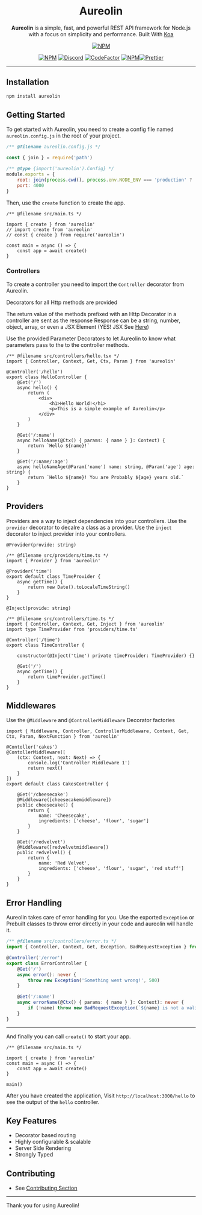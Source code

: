 <div align=center>

# Aureolin
**Aureolin** is a simple, fast, and powerful REST API framework for Node.js with a focus on simplicity and performance. Built With [Koa](https://github.com/koajs/koa)

[![NPM](https://img.shields.io/badge/Available%20On-NPM-lightgrey.svg?logo=npm&logoColor=339933&labelColor=white&style=flat-square)](https://npmjs.com/package/aureolin)

[![NPM](https://img.shields.io/npm/l/aureolin?style=flat-square&label=License)](https://github.com/AlenSaito1/Aureolin/blob/master/LICENSE) [![Discord](https://img.shields.io/discord/898177582829285387?label=Discord&style=flat-square)](https://discord.gg/3Pg2Nw2vjn) [![CodeFactor](https://img.shields.io/codefactor/grade/github/alensaito1/aureolin?style=flat-square&label=Code%20Quality)](https://www.codefactor.io/repository/github/alensaito1/aureolin) [![NPM](https://img.shields.io/npm/dw/aureolin?style=flat-square&label=Downloads)](https://npmjs.com/package/aureolin)[![Prettier](https://img.shields.io/badge/Code_Style-Prettier-ff69b4.svg?style=flat-square)](https://github.com/prettier/prettier)


</div>

----

## Installation

```sh
npm install aureolin
```

## Getting Started

To get started with Aureolin, you need to create a config file named `aureolin.config.js` in the root of your project.

```js
/** @filename aureolin.config.js */

const { join } = require('path')

/** @type {import('aureolin').Config} */
module.exports = {
    root: join(process.cwd(), process.env.NODE_ENV === 'production' ? 'dist' : 'src')
    port: 4000
}
```

Then, use the `create` function to create the app.


```TS
/** @filename src/main.ts */

import { create } from 'aureolin'
// import create from 'aureolin'
// const { create } from require('aureolin')

const main = async () => {
    const app = await create()
}
```

### Controllers

To create a controller you need to import the `Controller` decorator from Aureolin. 

Decorators for all Http methods are provided

The return value of the methods prefixed with an Http Decorator in a controller are sent as the response
Response can be a string, number, object, array, or even a JSX Element (YES! JSX See [Here](https://github.com/alensaito1/aureolin/blob/master/docs/Using-JSX.md))

Use the provided Parameter Decorators to let Aureolin to know what parameters pass to the to the controller methods.

```TSX
/** @filename src/controllers/hello.tsx */
import { Controller, Context, Get, Ctx, Param } from 'aureolin'

@Controller('/hello')
export class HelloController {
    @Get('/')
    async hello() {
        return (
            <div>
                <h1>Hello World!</h1>
                <p>This is a simple example of Aureolin</p>
            </div>
        )
    }

    @Get('/:name')
    async helloName(@Ctx() { params: { name } }: Context) {
        return `Hello ${name}!`
    }

    @Get('/:name/:age')
    async helloNameAge(@Param('name') name: string, @Param('age') age: string) {
        return `Hello ${name}! You are Probably ${age} years old.`
    }    
}
```

## Providers

Providers are a way to inject dependencies into your controllers.
Use the `provider` decorator to decalre a class as a provider.
Use the `inject` decorator to inject provider into your controllers.

`@Provider(provide: string)`
```TS
/** @filename src/providers/time.ts */
import { Provider } from 'aureolin'

@Provider('time')
export default class TimeProvider {
    async getTime() {
        return new Date().toLocaleTimeString()
    }
}
```
`@Inject(provide: string)`
```TS
/** @filename src/controllers/time.ts */
import { Controller, Context, Get, Inject } from 'aureolin'
import type TimeProvider from 'providers/time.ts'

@Controller('/time')
export class TimeController {

    constructor(@Inject('time') private timeProvider: TimeProvider) {}

    @Get('/')
    async getTime() {
        return timeProvider.getTime()
    }
}
```

## Middlewares

Use the `@Middleware` and `@ControllerMiddleware` Decorator factories

```TS
import { Middleware, Controller, ControllerMiddleware, Context, Get, Ctx, Param, NextFunction } from 'aureolin'

@Contoller('cakes')
@ContollerMiddleware([
    (ctx: Context, next: Next) => {
        console.log('Controller Middleware 1')
        return next()
    }
])
export default class CakesController {

    @Get('/cheesecake')
    @Middleware([cheesecakemiddleware])
    public cheesecake() {
        return {
            name: 'Cheesecake',
            ingredients: ['cheese', 'flour', 'sugar']
        }
    }

    @Get('/redvelvet')
    @Middleware([redvelvetmiddleware])
    public redvelvel() {
        return {
            name: 'Red Velvet',
            ingredients: ['cheese', 'flour', 'sugar', 'red stuff']
        }
    }
}
```

## Error Handling

Aureolin takes care of error handling for you.
Use the exported `Exception` or Prebuilt classes to throw error dircetly in your code and aureolin will handle it.

```ts
/** @filename src/controllers/error.ts */
import { Controller, Context, Get, Exception, BadRequestException } from 'aureolin'

@Controller('/error')
export class ErrorController {
    @Get('/')
    async error(): never {
        throw new Exception('Something went wrong!', 500)
    }

    @Get('/:name')
    async errorName(@Ctx() { params: { name } }: Context): never {
        if (!name) throw new BadRequestException(`${name} is not a valid name!`)
    }
}
```
----

And finally you can call `create()` to start your app.

```TS
/** @filename src/main.ts */

import { create } from 'aureolin'
const main = async () => {
    const app = await create()
}

main()
```

After you have created the application, Visit ```http://localhost:3000/hello``` to see the output of the `hello` controller.


## Key Features

- Decorator based routing
- Highly configurable & scalable
- Server Side Rendering
- Strongly Typed

## Contributing 

- See [Contributing Section](https://github.com/alensaito1/aureolin/blob/master/CONTRIBUTING.md)



---
Thank you for using Aureolin!














